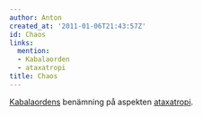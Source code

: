 ```yaml
---
author: Anton
created_at: '2011-01-06T21:43:57Z'
id: Chaos
links:
  mention:
  - Kabalaorden
  - ataxatropi
title: Chaos
---
```


[Kabalaordens] benämning på aspekten [ataxatropi].

  [Kabalaordens]: Kabalaorden
  [ataxatropi]: ataxatropi
